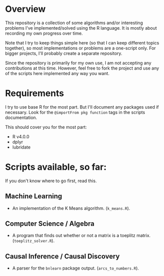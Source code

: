 # Overview
This repository is a collection of some algorithms and/or interesting problems I've implemented/solved using the R language. It is mostly about recording my own progress over time.

Note that I try to keep things simple here (so that I can keep different topics together), so most implementations or problems are a one-script only. For bigger projects, I'll probably create a separate repository.

Since the repository is primarily for my own use, I am not accepting any contributions
at this time. However, feel free to fork the project and use any of the scripts here
implemented any way you want.

# Requirements
I try to use base R for the most part. But I'll document any packages used
if necessary. Look for the `@importFrom pkg function` tags in the scripts
documentation.

This should cover you for the most part:

* R v4.0.0
* dplyr
* lubridate

# Scripts available, so far:
If you don't know where to go first, read this.

## Machine Learning
- An implementation of the K Means algorithm. (`k_means.R`).

## Computer Science / Algebra
- A program that finds out whether or not a matrix is a toeplitz matrix. (`toeplitz_solver.R`).

## Causal Inference / Causal Discovery
- A parser for the `bnlearn` package output. (`arcs_to_numbers.R`).